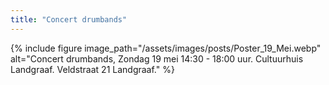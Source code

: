 ```yaml
---
title: "Concert drumbands"
---
```

{% include figure image_path="/assets/images/posts/Poster_19_Mei.webp" alt="Concert drumbands, Zondag 19 mei 14:30 - 18:00 uur. Cultuurhuis Landgraaf. Veldstraat 21 Landgraaf." %}
